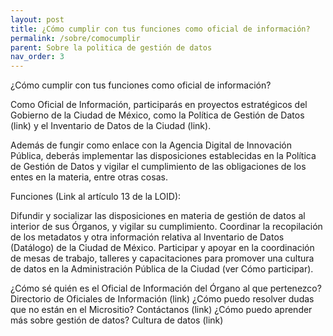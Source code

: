 ```yaml
---
layout: post
title: ¿Cómo cumplir con tus funciones como oficial de información? 
permalink: /sobre/comocumplir
parent: Sobre la politica de gestión de datos
nav_order: 3
---
```


 ¿Cómo cumplir con tus funciones como oficial de información? 

Como Oficial de Información, participarás en proyectos estratégicos del Gobierno de la Ciudad de México, como la Política de Gestión de Datos (link) y el Inventario de Datos de la Ciudad (link). 

Además de fungir como enlace con la Agencia Digital de Innovación Pública, deberás implementar las disposiciones establecidas en la Política de Gestión de Datos y vigilar el cumplimiento de las obligaciones de los entes en la materia, entre otras cosas. 

Funciones  (Link al artículo 13 de la LOID): 

Difundir y socializar las disposiciones en materia de gestión de datos al interior de sus Órganos, y vigilar su cumplimiento. 
Coordinar la recopilación de los metadatos y otra información relativa al Inventario de Datos (Datálogo) de la Ciudad de México. 
Participar y apoyar en la coordinación de mesas de trabajo, talleres y capacitaciones para promover una cultura de datos en la Administración Pública de la Ciudad (ver Cómo participar). 

¿Cómo sé quién es el Oficial de Información del Órgano al que pertenezco? Directorio de Oficiales de Información (link)
¿Cómo puedo resolver dudas que no están en el Micrositio? Contáctanos (link)
¿Cómo puedo aprender más sobre gestión de datos? Cultura de datos (link)
